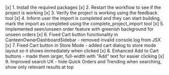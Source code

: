 [x] 1. Install the required packages
[x] 2. Restart the workflow to see if the project is working
[x] 3. Verify the project is working using the feedback tool
[x] 4. Inform user the import is completed and they can start building, mark the import as completed using the complete_project_import tool
[x] 5. Implemented seen/unseen order feature with greenish background for unseen orders
[x] 6. Fixed Cart button functionality in CanteenOwnerDashboardSidebar - removed invalid console.log from JSX
[x] 7. Fixed Cart button in Store Mode - added cart dialog to store mode layout so it shows immediately when clicked
[x] 8. Enhanced Add to Cart buttons - made them larger, full-width with "Add" text for easier clicking
[x] 9. Improved search UX - hide Quick Orders and Trending when searching, show only relevant results at top